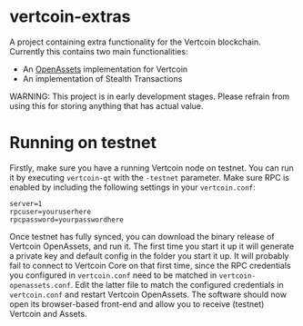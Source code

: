 # vertcoin-extras
A project containing extra functionality for the Vertcoin blockchain. Currently this contains two main functionalities:

- An [OpenAssets](https://github.com/OpenAssets/open-assets-protocol) implementation for Vertcoin
- An implementation of Stealth Transactions

WARNING: This project is in early development stages. Please refrain from using this for storing anything that has actual value.

# Running on testnet

Firstly, make sure you have a running Vertcoin node on testnet. You can run it by executing `vertcoin-qt` with the `-testnet` parameter. Make sure RPC is enabled by including the following settings in your `vertcoin.conf`:

```
server=1
rpcuser=youruserhere
rpcpassword=yourpasswordhere
```

Once testnet has fully synced, you can download the binary release of Vertcoin OpenAssets, and run it. The first time you start it up it will generate a private key and default config in the folder you start it up. It will probably fail to connect to Vertcoin Core on that first time, since the RPC credentials you configured in `vertcoin.conf` need to be matched in `vertcoin-openassets.conf`. Edit the latter file to match the configured credentials in `vertcoin.conf` and restart Vertcoin OpenAssets. The software should now open its browser-based front-end and allow you to receive (testnet) Vertcoin and Assets.